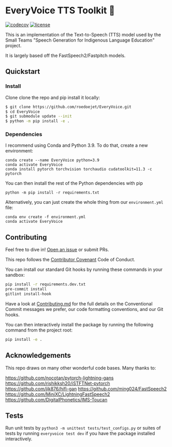 # EveryVoice TTS Toolkit 💬

[![codecov](https://codecov.io/gh/roedoejet/EveryVoice/branch/main/graph/badge.svg?token=yErCxf64IU)](https://codecov.io/gh/roedoejet/EveryVoice)
[![license](https://img.shields.io/badge/Licence-MIT-green)](LICENSE)

This is an implementation of the Text-to-Speech (TTS) model used by the Small Teams "Speech Generation for Indigenous Language Education" project.

It is largely based off the FastSpeech2/Fastpitch models.

## Quickstart

### Install

Clone clone the repo and pip install it locally:

```sh
$ git clone https://github.com/roedoejet/EveryVoice.git
$ cd EveryVoice
$ git submodule update --init
$ python -m pip install -e .
```

### Dependencies

I recommend using Conda and Python 3.9. To do that, create a new environment:

```
conda create --name EveryVoice python=3.9
conda activate EveryVoice
conda install pytorch torchvision torchaudio cudatoolkit=11.3 -c pytorch
```

You can then install the rest of the Python dependencies with pip

```
python -m pip install -r requirements.txt
```

Alternatively, you can just create the whole thing from our `environment.yml` file:

```
conda env create -f environment.yml
conda activate EveryVoice
```

## Contributing

Feel free to dive in! [Open an issue](https://github.com/roedoejet/EveryVoice/issues/new) or submit PRs.

This repo follows the [Contributor Covenant](http://contributor-covenant.org/version/1/3/0/) Code of Conduct.

You can install our standard Git hooks by running these commands in your sandbox:

```sh
pip install -r requirements.dev.txt
pre-commit install
gitlint install-hook
```

Have a look at [Contributing.md](Contributing.md) for the full details on the
Conventional Commit messages we prefer, our code formatting conventions, and
our Git hooks.

You can then interactively install the package by running the following command from the project root:

```sh
pip install -e .
```

## Acknowledgements

This repo draws on many other wonderful code bases. Many thanks to:

https://github.com/nocotan/pytorch-lightning-gans
https://github.com/rishikksh20/iSTFTNet-pytorch
https://github.com/jik876/hifi-gan
https://github.com/ming024/FastSpeech2
https://github.com/MiniXC/LightningFastSpeech2
https://github.com/DigitalPhonetics/IMS-Toucan

## Tests

Run unit tests by `python3 -m unittest tests/test_configs.py` or suites of tests by running `everyvoice test dev` if you have the package installed interactively.
